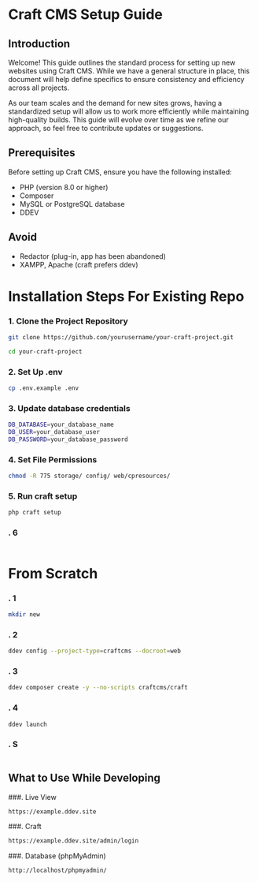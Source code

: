 # Craft CMS Setup Guide  

## Introduction  
Welcome! This guide outlines the standard process for setting up new websites using Craft CMS. While we have a general structure in place, this document will help define specifics to ensure consistency and efficiency across all projects.  

As our team scales and the demand for new sites grows, having a standardized setup will allow us to work more efficiently while maintaining high-quality builds. This guide will evolve over time as we refine our approach, so feel free to contribute updates or suggestions.  
 
## Prerequisites  
Before setting up Craft CMS, ensure you have the following installed:  
- PHP (version 8.0 or higher)  
- Composer  
- MySQL or PostgreSQL database  
- DDEV

## Avoid
- Redactor (plug-in, app has been abandoned)
- XAMPP, Apache (craft prefers ddev)

# Installation Steps For Existing Repo  

### 1. Clone the Project Repository  
```sh
git clone https://github.com/yourusername/your-craft-project.git

cd your-craft-project
```
### 2. Set Up .env
```sh
cp .env.example .env
```

### 3. Update database credentials
```sh
DB_DATABASE=your_database_name  
DB_USER=your_database_user  
DB_PASSWORD=your_database_password  
```
### 4. Set File Permissions
```sh
chmod -R 775 storage/ config/ web/cpresources/
```

### 5. Run craft setup
```sh
php craft setup
```

### . 6
```sh

```

# From Scratch

### . 1
```sh
mkdir new
```

### . 2
```sh
ddev config --project-type=craftcms --docroot=web
```

### . 3
```sh
ddev composer create -y --no-scripts craftcms/craft
```

### . 4
```sh
ddev launch
```


### . S
```sh

```

## What to Use While Developing

###. Live View
```sh
https://example.ddev.site
```

###. Craft 
```sh
https://example.ddev.site/admin/login
```

###. Database (phpMyAdmin)
```sh
http://localhost/phpmyadmin/
```
